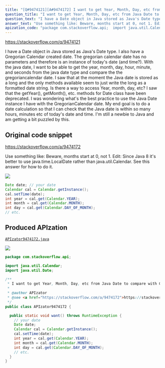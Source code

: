 ```yaml
---
title: "[Q#9474121][A#9474172] I want to get Year, Month, Day, etc from Java Date to compare with Gregorian Calendar date in Java. Is this possible?"
question_title: "I want to get Year, Month, Day, etc from Java Date to compare with Gregorian Calendar date in Java. Is this possible?"
question_text: "I have a Date object in Java stored as Java's Date type. I also have a Gregorian Calendar created date. The gregorian calendar date has no parameters and therefore is an instance of today's date (and time?). With the java date, I want to be able to get the year, month, day, hour, minute, and seconds from the java date type and compare the the gregoriancalendar date. I saw that at the moment the Java date is stored as a long and the only methods available seem to just write the long as a formatted date string. Is there a way to access Year, month, day, etc? I saw that the getYear(), getMonth(), etc. methods for Date class have been deprecated. I was wondering what's the best practice to use the Java Date instance I have with the GregorianCalendar date. My end goal is to do a date calculation so that I can check that the Java date is within so many hours, minutes etc of today's date and time. I'm still a newbie to Java and am getting a bit puzzled by this."
answer_text: "Use something like: Beware, months start at 0, not 1. Edit: Since Java 8 it's better to use java.time.LocalDate rather than java.util.Calendar. See this answer for how to do it."
apization_code: "package com.stackoverflow.api;  import java.util.Calendar; import java.util.Date;  /**  * I want to get Year, Month, Day, etc from Java Date to compare with Gregorian Calendar date in Java. Is this possible?  *  * @author APIzator  * @see <a href=\"https://stackoverflow.com/a/9474172\">https://stackoverflow.com/a/9474172</a>  */ public class APIzator9474172 {    public static void want() throws RuntimeException {     // your date     Date date;     Calendar cal = Calendar.getInstance();     cal.setTime(date);     int year = cal.get(Calendar.YEAR);     int month = cal.get(Calendar.MONTH);     int day = cal.get(Calendar.DAY_OF_MONTH);     // etc.   } }"
---
```


https://stackoverflow.com/q/9474121

I have a Date object in Java stored as Java&#x27;s Date type.
I also have a Gregorian Calendar created date. The gregorian calendar date has no parameters and therefore is an instance of today&#x27;s date (and time?).
With the java date, I want to be able to get the year, month, day, hour, minute, and seconds from the java date type and compare the the gregoriancalendar date.
I saw that at the moment the Java date is stored as a long and the only methods available seem to just write the long as a formatted date string. Is there a way to access Year, month, day, etc?
I saw that the getYear(), getMonth(), etc. methods for Date class have been deprecated. I was wondering what&#x27;s the best practice to use the Java Date instance I have with the GregorianCalendar date.
My end goal is to do a date calculation so that I can check that the Java date is within so many hours, minutes etc of today&#x27;s date and time.
I&#x27;m still a newbie to Java and am getting a bit puzzled by this.



## Original code snippet

https://stackoverflow.com/a/9474172

Use something like:
Beware, months start at 0, not 1.
Edit: Since Java 8 it&#x27;s better to use java.time.LocalDate rather than java.util.Calendar. See this answer for how to do it.

<div class="code-logo"><img src="/stackoverflow.png" /></div>

```java
Date date; // your date
Calendar cal = Calendar.getInstance();
cal.setTime(date);
int year = cal.get(Calendar.YEAR);
int month = cal.get(Calendar.MONTH);
int day = cal.get(Calendar.DAY_OF_MONTH);
// etc.
```

## Produced APIzation

[`APIzator9474172.java`](https://github.com/pasqualesalza/apization-temp-data/raw/master/search/APIzator9474172.java)

<div class="code-logo"><img src="/apizator.png" /></div>

```java
package com.stackoverflow.api;

import java.util.Calendar;
import java.util.Date;

/**
 * I want to get Year, Month, Day, etc from Java Date to compare with Gregorian Calendar date in Java. Is this possible?
 *
 * @author APIzator
 * @see <a href="https://stackoverflow.com/a/9474172">https://stackoverflow.com/a/9474172</a>
 */
public class APIzator9474172 {

  public static void want() throws RuntimeException {
    // your date
    Date date;
    Calendar cal = Calendar.getInstance();
    cal.setTime(date);
    int year = cal.get(Calendar.YEAR);
    int month = cal.get(Calendar.MONTH);
    int day = cal.get(Calendar.DAY_OF_MONTH);
    // etc.
  }
}

```